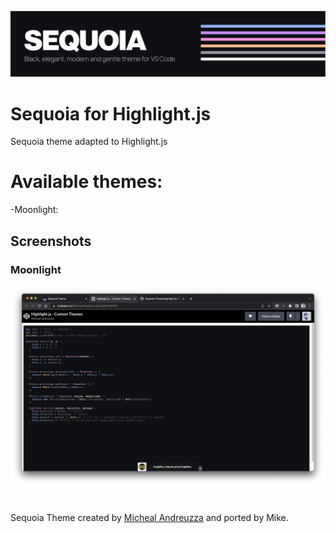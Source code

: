 ![Sequoia Theme Header](https://raw.githubusercontent.com/Sequoia-Theme/assets/main/githubHeader.png)

# Sequoia for Highlight.js
Sequoia theme adapted to Highlight.js


<link
    rel="stylesheet"
    href="https://raw.githubusercontent.com/Sequoia-Theme/highlight.js/main/min/sequoia-moonlight.min.css"
    crossorigin="anonymous"
    referrerpolicy="no-referrer"
/>


# Available themes:

-Moonlight:



## Screenshots

### Moonlight
![Moonlight](https://github.com/Sequoia-Theme/highlight.js/blob/main/moonlight.png?raw=true)


#

Sequoia Theme created by [Micheal Andreuzza](https://github.com/michael-andreuzza) and ported by Mike.
